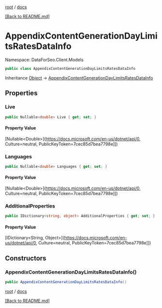 [root](./../ "root") / [docs](./ "docs")

[[Back to README.md]](./../README.md "[Back to README.md]")

# AppendixContentGenerationDayLimitsRatesDataInfo

Namespace: DataForSeo.Client.Models

```csharp
public class AppendixContentGenerationDayLimitsRatesDataInfo
```

Inheritance [Object](https://docs.microsoft.com/en-us/dotnet/api/Object) → [AppendixContentGenerationDayLimitsRatesDataInfo](./AppendixContentGenerationDayLimitsRatesDataInfo.md)

## Properties

### **Live**

```csharp
public Nullable<double> Live { get; set; }
```

#### Property Value

[Nullable&lt;Double&gt;](https://docs.microsoft.com/en-us/dotnet/api/0, Culture=neutral, PublicKeyToken=7cec85d7bea7798e]])<br>

### **Languages**

```csharp
public Nullable<double> Languages { get; set; }
```

#### Property Value

[Nullable&lt;Double&gt;](https://docs.microsoft.com/en-us/dotnet/api/0, Culture=neutral, PublicKeyToken=7cec85d7bea7798e]])<br>

### **AdditionalProperties**

```csharp
public IDictionary<string, object> AdditionalProperties { get; set; }
```

#### Property Value

[IDictionary&lt;String, Object&gt;](https://docs.microsoft.com/en-us/dotnet/api/0, Culture=neutral, PublicKeyToken=7cec85d7bea7798e]])<br>

## Constructors

### **AppendixContentGenerationDayLimitsRatesDataInfo()**

```csharp
public AppendixContentGenerationDayLimitsRatesDataInfo()
```

[root](./../ "root") / [docs](./ "docs")

[[Back to README.md]](./../README.md "[Back to README.md]")